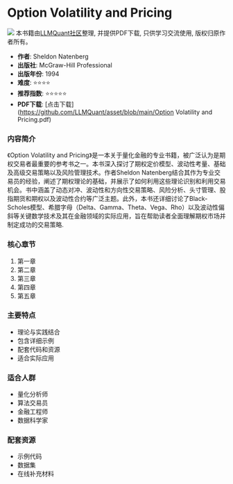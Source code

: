 # Option Volatility and Pricing

![](https://fastly.jsdelivr.net/gh/bucketio/img3@main/2024/09/04/1725464231869-e0b2f727-2a0f-4270-bf6c-31ddc350426a.gif)
本书籍由[LLMQuant社区](https://llmquant.com/)整理, 并提供PDF下载, 只供学习交流使用, 版权归原作者所有。

- **作者**: Sheldon Natenberg
- **出版社**: McGraw-Hill Professional
- **出版年份**: 1994
- **难度**: ⭐⭐⭐⭐
- **推荐指数**: ⭐⭐⭐⭐⭐
- **PDF下载**: [点击下载](https://github.com/LLMQuant/asset/blob/main/Option Volatility and Pricing.pdf)

### 内容简介

《Option Volatility and Pricing》是一本关于量化金融的专业书籍，被广泛认为是期权交易者最重要的参考书之一。本书深入探讨了期权定价模型、波动性考量、基础及高级交易策略以及风险管理技术。作者Sheldon Natenberg结合其作为专业交易员的经验，阐述了期权理论的基础，并展示了如何利用这些理论识别和利用交易机会。书中涵盖了动态对冲、波动性和方向性交易策略、风险分析、头寸管理、股指期货和期权以及波动性合约等广泛主题。此外，本书还详细讨论了Black-Scholes模型、希腊字母（Delta、Gamma、Theta、Vega、Rho）以及波动性偏斜等关键数学技术及其在金融领域的实际应用，旨在帮助读者全面理解期权市场并制定成功的交易策略.

### 核心章节

1. 第一章
2. 第二章
3. 第三章
4. 第四章
5. 第五章

### 主要特点

- 理论与实践结合
- 包含详细示例
- 配套代码和资源
- 适合实际应用

### 适合人群

- 量化分析师
- 算法交易员
- 金融工程师
- 数据科学家

### 配套资源

- 示例代码
- 数据集
- 在线补充材料